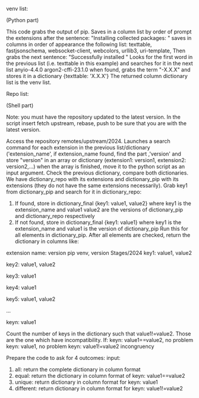 venv list:

(Python part)

This code grabs the output of pip.
Saves in a column list by order of prompt the extensions after the sentence:
"Installing collected packages: "
saves in columns in order of appearance the following list:
texttable, fastjsonschema, websocket-client, webcolors, urllib3, uri-template,
Then grabs the next sentence:
"Successfully installed "
Looks for the first word in the previous list (i.e. texttable in this example) and searches for it in the next list
anyio-4.4.0 argon2-cffi-23.1.0 
when found, grabs the term "-X.X.X" and stores it in a dictionary {texttable: 'X.X.X'}
The returned column dictionary list is the venv list.


Repo list:

(Shell part)

Note: you must have the repository updated to the latest version. In the script insert fetch upstream, rebase, push
to be sure that you are with the latest version.

Access the repository remotes/upstream/2024. Launches a search command for each extension in the previous list/dictionary
('extension_name',
if extension_name found, find the part ,'version' and store "version" in an array or dictionary (extension1: version1, extension2: version2,...)
when the array is finished, move it to the python script as an input argument.
Check the previous dictionary, compare both dictionaries.
We have dictionary_repo with its extensions and dictionary_pip with its extensions (they do not have the same extensions necessarily).
Grab key1 from dictionary_pip and search for it in dictionary_repo:
  1. If found, store in dictionary_final {key1: value1, value2} where key1 is the extension_name and value1 value2 are the versions of dictionary_pip and dictionary_repo
     respectively
  2. If not found, store in dictionary_final {key1: value1} where key1 is the extension_name and value1 is the version of dictionary_pip
Run this for all elements in dictionary_pip. After all elements are checked, return the dictionary in columns like:

extension name: version pip venv, version Stages/2024
key1: value1, value2

key2: value1, value2

key3: value1

key4: value1

key5: value1, value2

...

keyn: value1

Count the number of keys in the dictionary such that value1!=value2. Those are the one which have incompatibility.
If:
keyn: value1==value2, no problem
keyn: value1, no problem
keyn: value1!=value2 incongruency

Prepare the code to ask for 4 outcomes:
input:
  1. all: return the complete dictionary in column format
  2. equal: return the dictionary in column format of keyn: value1==value2
  3. unique: return dictionary in column format for keyn: value1
  4. different: return dictionary in column format for keyn: value1!=value2
